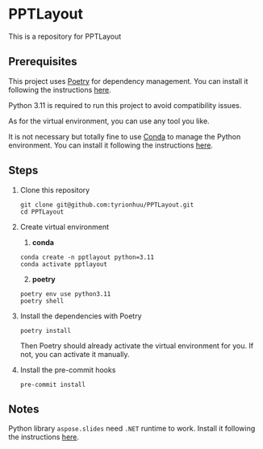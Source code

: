 # PPTLayout

This is a repository for PPTLayout

## Prerequisites

This project uses [Poetry](https://python-poetry.org/) for dependency management. You can install it following the instructions [here](https://python-poetry.org/docs/#installation).

Python 3.11 is required to run this project to avoid compatibility issues.

As for the virtual environment, you can use any tool you like.

It is not necessary but totally fine to use [Conda](https://docs.conda.io/en/latest/) to manage the Python environment. You can install it following the instructions [here](https://docs.conda.io/en/latest/miniconda.html).

## Steps

1. Clone this repository

    ``` shell
    git clone git@github.com:tyrionhuu/PPTLayout.git
    cd PPTLayout
    ```

2. Create virtual environment

   1. **conda**
   
    ``` shell
    conda create -n pptlayout python=3.11
    conda activate pptlayout
    ```
   
   2. **poetry**
   
    ``` shell
    poetry env use python3.11
    poetry shell
    ```
   
3. Install the dependencies with Poetry

    ``` shell
    poetry install
    ```

    Then Poetry should already activate the virtual environment for you. If not, you can activate it manually.

4. Install the pre-commit hooks

    ``` shell
    pre-commit install
    ```

## Notes

Python library `aspose.slides` need `.NET` runtime to work. Install it following the instructions [here](https://learn.microsoft.com/en-us/dotnet/core/install/linux-scripted-manual).
